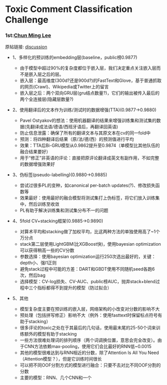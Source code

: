 # Toxic Comment Classification Challenge
### 1st:[Chun Ming Lee][1]
原帖链接: [discussion][2]

- 1、多样化的预训练的embedding层(baseline，public榜0.9877)
  - 由于模型中超过90%的复杂度都位于嵌入层，我们决定重点关注嵌入层而不是嵌入层之后的层。
  - 嵌入层：最高维度(300d?还是900d?)的FastText和Glove，基于普通抓取的网页(Crawl)、Wikipedia或Twitter上的留言
  - 嵌入层之后：两个双向GRU层(gru结点数量?)，它们的输出被传入最后的两个全连接层(隐藏层数量?)

- 2、使用翻译后的文本作为训练/测试时的数据增强(TTA)(0.9877->0.9880)
  - Pavel Ostyakov的想法：使用机器翻译的结果来增强训练集和测试集的数据(先翻译成法语/德语/西班牙语后，再翻译回英语)
  - 防止信息泄露：确保了所有的翻译文本与其原文本在cv的同一fold中
  - 预测：将四种翻译后结果（原/法/德/西）的预测值进行平均
  - 效果：TTA后Bi-GRU模型从0.9862提升至0.9874（单模型比其他队伍的融合结果要好）
  - 用于“修正”非英语的评论：直接把原评论翻译成英文有副作用，不如完整的数据增强效果好

- 3、伪标签(pseudo-labelling)(0.9880->0.9885)
  - 尝试过很多PL的变种，如canonical per-batch updates(?)、修改损失函数等
  - 效果最好：使用最好的融合模型将测试集打上伪标签，将它们放入训练集中，然后训练至收敛
  - PL有助于解决训练集和测试集分布不一的问题

- 4、5fold CV+stacking框架(0.9885->0.9890)
  - 对算术平均和stacking做了加权平均，比这两种方法的单独使用高了~1个万分点
  - stack第二层使用LightGBM(比XGBoost快)，使用bayesian optimization可以获得稍高一些的CV分数
  - 参数选择：使用bayesian optimization运行250次选出最好的，关键：depth小、强l1正则
  - 避免stack过程中可能的方差：DART和GBDT使用不同随机seed各跑6次，然后bag
  - 选择模型：CV-log损失、CV-AUC、public榜AUC，抛弃stack+blend过程中三个指标都得不到提升的模型（防过拟合）

- 5、其他
  - 模型复杂度主要在预训练的嵌入层，网络架构的小改变对分数的影响不大
  - 预处理（包括拼写修正）影响不大（例外：使用fasttext时保留标点符号有助于stacking）
  - 很多评论的toxic之处在于其最后的几句话，使用最末尾的25-50个词来训练额外的模型有助于stacking
  - 一些方法很难处理词的排列顺序（两个词调换位置，意思会完全改变）。由于CNN方法依赖max-pooling，使用它们会比最好的RNN低~0.0015
  - 其他的模型很难达到与RNN相近的分数，除了Attention Is All You Need（Attention模型？），但是它训练时间很长
  - 可以把不同OOF分割方式的模型进行融合：只要不去对比不同OOF分割的分数
  - 主要的模型：RNN、几个CNN和一个

  [1]: https://www.kaggle.com/leecming
  [2]: https://www.kaggle.com/c/jigsaw-toxic-comment-classification-challenge/discussion/52557

